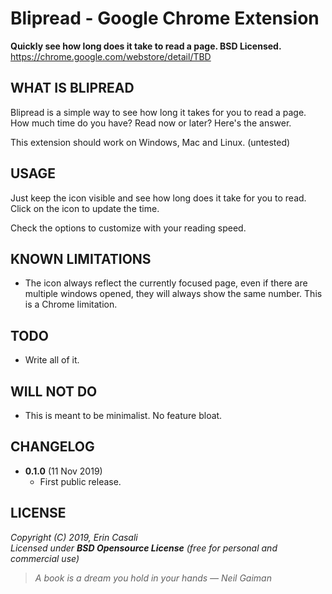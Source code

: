 Blipread - Google Chrome Extension
==================================

**Quickly see how long does it take to read a page. BSD Licensed.**  
<https://chrome.google.com/webstore/detail/TBD>  



WHAT IS BLIPREAD
----------------

Blipread is a simple way to see how long it takes for you to read a page.
How much time do you have? Read now or later? Here's the answer.

This extension should work on Windows, Mac and Linux. (untested)


USAGE
-----

Just keep the icon visible and see how long does it take for you to read.
Click on the icon to update the time.

Check the options to customize with your reading speed.


KNOWN LIMITATIONS
-----------------

* The icon always reflect the currently focused page, even if there are
  multiple windows opened, they will always show the same number.
  This is a Chrome limitation.


TODO
----

* Write all of it.


WILL NOT DO
-----------

* This is meant to be minimalist. No feature bloat.


CHANGELOG
---------

* **0.1.0** (11 Nov 2019)
  * First public release.



LICENSE
-------

  _Copyright (C) 2019, Erin Casali_  
  _Licensed under **BSD Opensource License** (free for personal and commercial use)_


> _A book is a dream you hold in your hands — Neil Gaiman_
